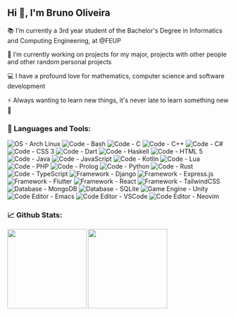 <h2 align="left">Hi 👋, I'm Bruno Oliveira</h2>

📚 I’m currently a 3rd year student of the Bachelor's Degree in Informatics and Computing Engineering, at @FEUP

🔭 I’m currently working on projects for my major, projects with other people and other random personal projects

💻 I have a profound love for mathematics, computer science and software development

⚡ Always wanting to learn new things, it's never late to learn something new 🌱

<h3 align="left">🧰 Languages and Tools:</h3>

![OS - Arch Linux](https://img.shields.io/badge/OS%3A-Arch_Linux-2196F3?logo=arch-linux&logoColor=ffffff)
![Code - Bash](https://img.shields.io/badge/Code%3A-Bash-2196F3?logo=gnu-bash&logoColor=ffffff)
![Code - C](https://img.shields.io/badge/Code%3A-C-2196F3?logo=c&logoColor=ffffff)
![Code - C++](https://img.shields.io/badge/Code%3A-C%2B%2B-2196F3?logo=c%2B%2B&logoColor=ffffff)
![Code - C#](https://img.shields.io/badge/Code%3A-C%23-2196F3?logo=c%23&logoColor=ffffff)
![Code - CSS 3](https://img.shields.io/badge/Code%3A-CSS_3-2196F3?logo=css3&logoColor=ffffff)
![Code - Dart](https://img.shields.io/badge/Code%3A-Dart-2196F3?logo=dart&logoColor=ffffff)
![Code - Haskell](https://img.shields.io/badge/Code-Haskell-2196f3?logo=haskell&logoColor=ffffff)
![Code - HTML 5](https://img.shields.io/badge/Code%3A-HTML_5-2196F3?logo=html5&logoColor=ffffff)
![Code - Java](https://img.shields.io/badge/Code%3A-Java-2196F3?logo=openjdk&logoColor=ffffff)
![Code - JavaScript](https://img.shields.io/badge/Code%3A-JavaScript-2196F3?logo=javascript&logoColor=ffffff)
![Code - Kotlin](https://img.shields.io/badge/Code%3A-Kotlin-2196F3?logo=kotlin&logoColor=ffffff)
![Code - Lua](https://img.shields.io/badge/Code%3A-Lua-2196F3?logo=lua&logoColor=ffffff)
![Code - PHP](https://img.shields.io/badge/Code%3A-PHP-2196F3?logo=php&logoColor=ffffff)
![Code - Prolog](https://img.shields.io/badge/Code-Prolog-2196f3)
![Code - Python](https://img.shields.io/badge/Code%3A-Python-2196F3?logo=python&logoColor=ffffff)
![Code - Rust](https://img.shields.io/badge/Code%3A-Rust-2196F3?logo=rust&logoColor=ffffff)
![Code - TypeScript](https://img.shields.io/badge/Code%3A-TypeScript-2196F3?logo=typescript&logoColor=ffffff)
![Framework - Django](https://img.shields.io/badge/Framework%3A-Django-2196F3?logo=django&logoColor=ffffff)
![Framework - Express.js](https://img.shields.io/badge/Framework%3A-Express.js-2196F3?logo=express&logoColor=ffffff)
![Framework - Flutter](https://img.shields.io/badge/Framework%3A-Flutter-2196F3?logo=flutter&logoColor=ffffff)
![Framework - React](https://img.shields.io/badge/Framework%3A-React-2196F3?logo=react&logoColor=ffffff)
![Framework - TailwindCSS](https://img.shields.io/badge/Framework%3A-TailwindCSS-2196F3?logo=tailwindcss&logoColor=ffffff)
![Database - MongoDB](https://img.shields.io/badge/Database-MongoDB-2196F3?logo=mongodb&logoColor=ffffff)
![Database - SQLite](https://img.shields.io/badge/Database-SQLite-2196F3?logo=sqlite&logoColor=ffffff)
![Game Engine - Unity](https://img.shields.io/badge/Game_Engine%3A-Unity-2196F3?logo=unity&logoColor=ffffff)
![Code Editor - Emacs](https://img.shields.io/badge/Code_Editor-Emacs-2196f3?logo=gnu-emacs&logoColor=ffffff)
![Code Editor - VSCode](https://img.shields.io/badge/Code_Editor%3A-VSCode-2196F3?logo=visual-studio-code&logoColor=ffffff)
![Code Editor - Neovim](https://img.shields.io/badge/Code_Editor%3A-Neovim-2196F3?logo=neovim&logoColor=ffffff)

<h3 align="left">📈 Github Stats:</h3>

<img height=180 align="left" src="https://github-readme-stats.vercel.app/api?username=Process-ing&show_icons=true&locale=en&theme=github_dark&hide_border=true" />
<img height=180 align="left" src="https://github-readme-stats.vercel.app/api/top-langs?username=process-ing&show_icons=true&locale=en&layout=compact&theme=github_dark&hide_border=true&exclude_repo=forest-gleam" />
